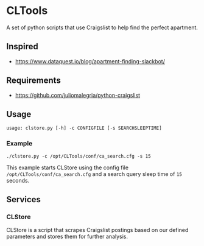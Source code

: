 # CLTools
A set of python scripts that use Craigslist to help find the perfect apartment.

## Inspired 
* https://www.dataquest.io/blog/apartment-finding-slackbot/

## Requirements
* https://github.com/juliomalegria/python-craigslist

## Usage
```
usage: clstore.py [-h] -c CONFIGFILE [-s SEARCHSLEEPTIME]
```

### Example
```
./clstore.py -c /opt/CLTools/conf/ca_search.cfg -s 15
```

This example starts CLStore using the config file `/opt/CLTools/conf/ca_search.cfg` and a search query sleep time of `15` seconds.

## Services
### CLStore
CLStore is a script that scrapes Craigslist postings based on our defined parameters and stores them 
for further analysis.